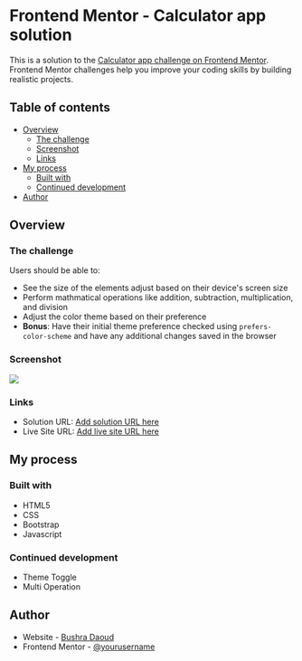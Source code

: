 # Frontend Mentor - Calculator app solution

This is a solution to the [Calculator app challenge on Frontend Mentor](https://www.frontendmentor.io/challenges/calculator-app-9lteq5N29). Frontend Mentor challenges help you improve your coding skills by building realistic projects. 

## Table of contents

- [Overview](#overview)
  - [The challenge](#the-challenge)
  - [Screenshot](#screenshot)
  - [Links](#links)
- [My process](#my-process)
  - [Built with](#built-with)
  - [Continued development](#continued-development)
- [Author](#author)

## Overview

### The challenge

Users should be able to:

- See the size of the elements adjust based on their device's screen size
- Perform mathmatical operations like addition, subtraction, multiplication, and division
- Adjust the color theme based on their preference
- **Bonus**: Have their initial theme preference checked using `prefers-color-scheme` and have any additional changes saved in the browser

### Screenshot

![](./screenshot.jpg)


### Links

- Solution URL: [Add solution URL here](https://github.com/BushraDa/CalculatorApp)
- Live Site URL: [Add live site URL here](https://bushrada.github.io/CalculatorApp)

## My process

### Built with

- HTML5
- CSS
- Bootstrap
- Javascript

### Continued development

- Theme Toggle
- Multi Operation

## Author

- Website - [Bushra Daoud](https://bushrada.github.io/)
- Frontend Mentor - [@yourusername](https://www.frontendmentor.io/profile/BushraDa)